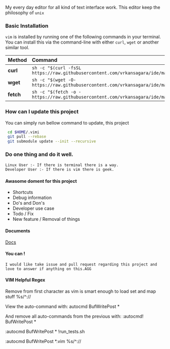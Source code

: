My every day editor for all kind of text interface work. This editor keep the philosophy of `unix`

### Basic Installation

`vim` is installed by running one of the following commands in your terminal. You can install this via the command-line with either `curl`, `wget` or another similar tool.

| Method    | Command                                                                                           |
|:----------|:--------------------------------------------------------------------------------------------------|
| **curl**  | `sh -c "$(curl -fsSL https://raw.githubusercontent.com/vrkansagara/ide/master/install.sh)"` |
| **wget**  | `sh -c "$(wget -O- https://raw.githubusercontent.com/vrkansagara/ide/master/install.sh)"`   |
| **fetch** | `sh -c "$(fetch -o - https://raw.githubusercontent.com/vrkansagara/ide/master/install.sh)"` |



### How can I update this project

You can simply run bellow command to update, this project

~~~bash
 cd $HOME/.vimi
 git pull --rebase
 git submodule update --init --recursive
~~~

### Do one thing and do it well.
~~~bash
Linux User :- If there is terminal there is a way.
Developer User :- If there is vim there is geek.
~~~

#### Awasome doment for this project
- Shortcuts
- Debug information
- Do's and Don's
- Developer use case
- Todo / Fix
- New feature / Removal of things

#### Documents
[Docs](docs/README.md)

#### You can !
	I would like take issue and pull request regarding this project and love to answer if anything on this.AGG



#### VIM Helpful Regex

Remove from first character as vim is smart enough to load set and map stuff
%s/^:// 

View the auto-command with:
autocmd BufWritePost *

And remove all auto-commands from the previous with:
:autocmd! BufWritePost *


:autocmd BufWritePost * !run_tests.sh <afile>

:autocmd BufWritePost *.vim %s/^:// <afile>

